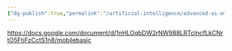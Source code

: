```yaml
---
{"dg-publish":true,"permalink":"/artificial-intelligence/advanced-ai-ml-resources-link/","created":"2025-03-06T18:33:20.061+05:30"}
---
```





https://docs.google.com/document/d/1nHLOqbDW2rNW988LRTcIncfLkCNrtO5FtjFzCctS1n8/mobilebasic
